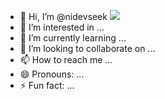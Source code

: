 - 👋 Hi, I’m @nidevseek ![](https://komarev.com/ghpvc/?username=nidevseek)
- 👀 I’m interested in ...
- 🌱 I’m currently learning ...
- 💞️ I’m looking to collaborate on ...
- 📫 How to reach me ...
- 😄 Pronouns: ...
- ⚡ Fun fact: ...
